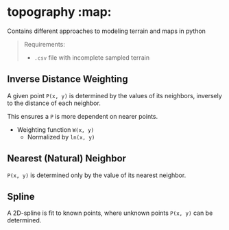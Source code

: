 # topography :map:  

Contains different approaches to modeling terrain and maps in python

> Requirements:
>
> - `.csv` file with incomplete sampled terrain

## Inverse Distance Weighting  

A given point `P(x, y)` is determined by the values of its neighbors, inversely to the distance of each neighbor.  

This ensures a `P` is more dependent on nearer points.  

- Weighting function `W(x, y)`
  - Normalized by `ln(x, y)`

## Nearest (Natural) Neighbor  

`P(x, y)` is determined only by the value of its nearest neighbor.  

## Spline  

A 2D-spline is fit to known points, where unknown points `P(x, y)` can be determined.  
